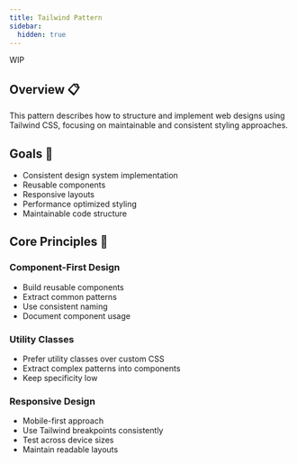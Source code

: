 ```yaml
---
title: Tailwind Pattern
sidebar:
  hidden: true
---
```


WIP

## Overview 📋
This pattern describes how to structure and implement web designs using Tailwind CSS, focusing on maintainable and consistent styling approaches.

## Goals 🎯
- Consistent design system implementation
- Reusable components
- Responsive layouts
- Performance optimized styling
- Maintainable code structure

## Core Principles 🔧

### Component-First Design
- Build reusable components
- Extract common patterns
- Use consistent naming
- Document component usage

### Utility Classes
- Prefer utility classes over custom CSS
- Extract complex patterns into components
- Keep specificity low

### Responsive Design
- Mobile-first approach
- Use Tailwind breakpoints consistently
- Test across device sizes
- Maintain readable layouts
